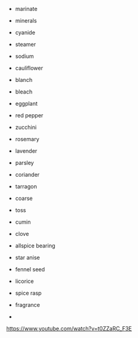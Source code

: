 - marinate
- minerals
- cyanide
- steamer
- sodium
- cauliflower
- blanch
- bleach
- eggplant
- red pepper
- zucchini
- rosemary
- lavender
- parsley
- coriander
- tarragon
- coarse
- toss
- cumin
- clove
- allspice bearing
- star anise
- fennel seed
- licorice
- spice rasp
- fragrance

-

<https://www.youtube.com/watch?v=t0ZZaRC_F3E>
